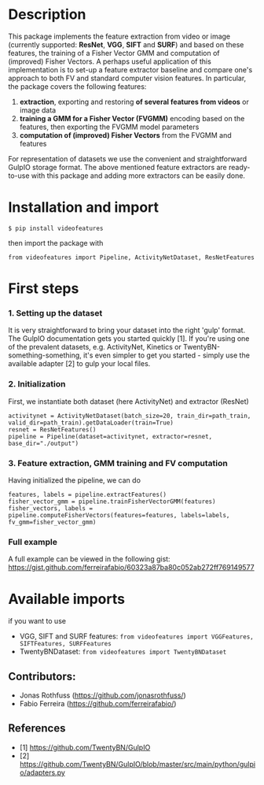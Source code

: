 # Description
This package implements the feature extraction from video or image (currently supported: **ResNet**, **VGG**, **SIFT** and **SURF**) and based on these features, the training of a Fisher Vector GMM and computation of (improved) Fisher Vectors. A perhaps useful application of this implementation is to set-up a feature extractor baseline and compare one's approach to both FV and standard computer vision features.
In particular, the package covers the following features:
1) **extraction**, exporting and restoring **of several features from videos** or image data
2) **training a GMM for a Fisher Vector (FVGMM)** encoding based on the features, then exporting the FVGMM model parameters
3) **computation of (improved) Fisher Vectors** from the FVGMM and features

For representation of datasets we use the convenient and straightforward GulpIO storage format. The above mentioned feature extractors are ready-to-use with this package and adding more extractors can be easily done. 

# Installation and import
```
$ pip install videofeatures
```
then import the package with
```
from videofeatures import Pipeline, ActivityNetDataset, ResNetFeatures
```

# First steps
### 1. Setting up the dataset
It is very straightforward to bring your dataset into the right 'gulp' format. The GulpIO documentation gets you started quickly [1]. If you're using one of the prevalent datasets, e.g. ActivityNet, Kinetics or TwentyBN-something-something, it's even simpler to get you started - simply use the available adapter [2] to gulp your local files. 

### 2. Initialization
First, we instantiate both dataset (here ActivityNet) and extractor (ResNet)
```
activitynet = ActivityNetDataset(batch_size=20, train_dir=path_train, valid_dir=path_train).getDataLoader(train=True)
resnet = ResNetFeatures()
pipeline = Pipeline(dataset=activitynet, extractor=resnet, base_dir="./output")
```

### 3. Feature extraction, GMM training and FV computation
Having initialized the pipeline, we can do
```
features, labels = pipeline.extractFeatures()
fisher_vector_gmm = pipeline.trainFisherVectorGMM(features)
fisher_vectors, labels = pipeline.computeFisherVectors(features=features, labels=labels, fv_gmm=fisher_vector_gmm)
```

### Full example
A full example can be viewed in the following gist:
https://gist.github.com/ferreirafabio/60323a87ba80c052ab272ff769149577

# Available imports
if you want to use 
* VGG, SIFT and SURF features: `from videofeatures import VGGFeatures, SIFTFeatures, SURFFeatures` 
* TwentyBNDataset: `from videofeatures import TwentyBNDataset`

## Contributors:
* Jonas Rothfuss (https://github.com/jonasrothfuss/)
* Fabio Ferreira (https://github.com/ferreirafabio/)

## References
- [1] https://github.com/TwentyBN/GulpIO
- [2] https://github.com/TwentyBN/GulpIO/blob/master/src/main/python/gulpio/adapters.py
